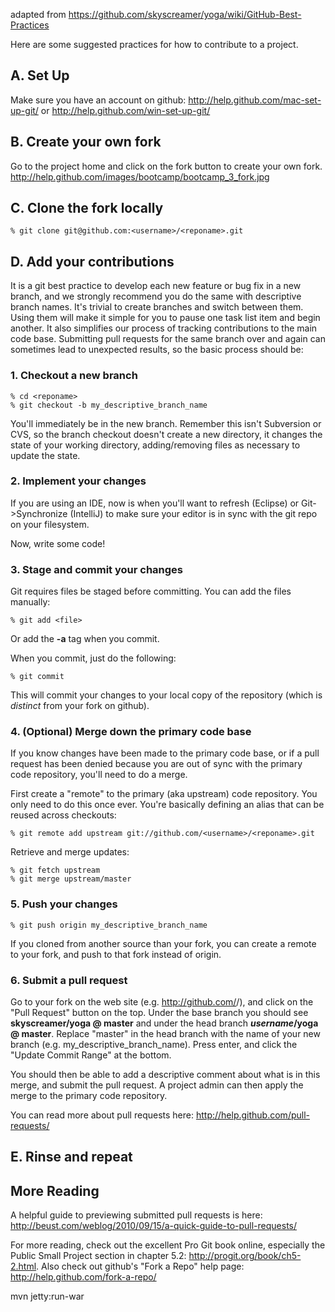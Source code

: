 adapted from https://github.com/skyscreamer/yoga/wiki/GitHub-Best-Practices



Here are some suggested practices for how to contribute to a project.

## A. Set Up
Make sure you have an account on github: http://help.github.com/mac-set-up-git/ or http://help.github.com/win-set-up-git/

## B. Create your own fork
Go to the project home and click on the fork button to create your own fork.
http://help.github.com/images/bootcamp/bootcamp_3_fork.jpg

## C. Clone the fork locally
    % git clone git@github.com:<username>/<reponame>.git

## D. Add your contributions
It is a git best practice to develop each new feature or bug fix in a new branch, and we strongly recommend you do the same with descriptive branch names.  It's trivial to create branches and switch between them.  Using them will make it simple for you to pause one task list item and begin another.  It also simplifies our process of tracking contributions to the main code base.  Submitting pull requests for the same branch over and again can sometimes lead to unexpected results, so the basic process should be:

### 1. Checkout a new branch
    % cd <reponame>
    % git checkout -b my_descriptive_branch_name

You'll immediately be in the new branch.  Remember this isn't Subversion or CVS, so the branch checkout doesn't create a new directory, it changes the state of your working directory, adding/removing files as necessary to update the state.

### 2. Implement your changes
If you are using an IDE, now is when you'll want to refresh (Eclipse) or Git->Synchronize (IntelliJ) to make sure your editor is in sync with the git repo on your filesystem.

Now, write some code!

### 3. Stage and commit your changes
Git requires files be staged before committing.  You can add the files manually:

    % git add <file>

Or add the **-a** tag when you commit.

When you commit, just do the following:

    % git commit

This will commit your changes to your local copy of the repository (which is _distinct_ from your fork on github).

### 4. (Optional) Merge down the primary code base

If you know changes have been made to the primary code base, or if a pull request has been denied because you are out of sync with the primary code repository, you'll need to do a merge.

First create a "remote" to the primary (aka upstream) code repository.  You only need to do this once ever.  You're basically defining an alias that can be reused across checkouts:

    % git remote add upstream git://github.com/<username>/<reponame>.git

Retrieve and merge updates:

    % git fetch upstream
    % git merge upstream/master

### 5. Push your changes

    % git push origin my_descriptive_branch_name

If you cloned from another source than your fork, you can create a remote to your fork, and push to that fork instead of origin.

### 6. Submit a pull request

Go to your fork on the web site (e.g. http://github.com/<username>/<reponame>), and click on the "Pull Request" button on the top.  Under the base branch you should see **skyscreamer/yoga @ master** and under the head branch **_username_/yoga @ master**.  Replace "master" in the head branch with the name of your new branch (e.g. my_descriptive_branch_name).  Press enter, and click the "Update Commit Range" at the bottom.

You should then be able to add a descriptive comment about what is in this merge, and submit the pull request.  A project admin can then apply the merge to the primary code repository.

You can read more about pull requests here: http://help.github.com/pull-requests/

## E. Rinse and repeat

## More Reading

A helpful guide to previewing submitted pull requests is here: http://beust.com/weblog/2010/09/15/a-quick-guide-to-pull-requests/

For more reading, check out the excellent Pro Git book online, especially the Public Small Project section in chapter 5.2: http://progit.org/book/ch5-2.html.  Also check out github's "Fork a Repo" help page: http://help.github.com/fork-a-repo/

mvn jetty:run-war
